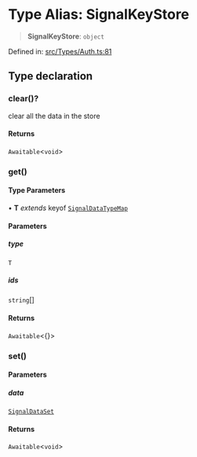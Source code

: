 # Type Alias: SignalKeyStore

> **SignalKeyStore**: `object`

Defined in: [src/Types/Auth.ts:81](https://github.com/Fokusdotid/bail/blob/99acc683da8779d62a0509bb4108fdb35cb2b061/src/Types/Auth.ts#L81)

## Type declaration

### clear()?

clear all the data in the store

#### Returns

`Awaitable`\<`void`\>

### get()

#### Type Parameters

• **T** *extends* keyof [`SignalDataTypeMap`](SignalDataTypeMap.md)

#### Parameters

##### type

`T`

##### ids

`string`[]

#### Returns

`Awaitable`\<\{\}\>

### set()

#### Parameters

##### data

[`SignalDataSet`](SignalDataSet.md)

#### Returns

`Awaitable`\<`void`\>
